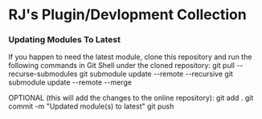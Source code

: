 # RJ's Plugin/Devlopment Collection

### Updating Modules To Latest
If you happen to need the latest module, clone this repository and run the following commands in Git Shell under the cloned repository:
git pull --recurse-submodules
git submodule update --remote --recursive
git submodule update --remote --merge

OPTIONAL (this will add the changes to the online repository):
git add .
git commit -m "Updated module(s) to latest"
git push
